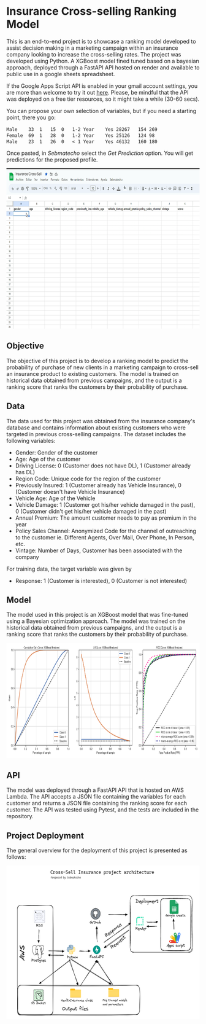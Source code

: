# Insurance Cross-selling Ranking Model
This is an end-to-end project is to showcase a ranking model developed to assist decision making in a marketing campaign within an insurance company looking to increase the cross-selling rates. The project was developed using Python. A XGBoost model fined tuned based on a bayesian approach, deployed through a FastAPI API hosted on render and available to public use in a google sheets spreadsheet.

If the Google Apps Script API is enabled in your gmail account settings, you are more than welcome to try it out [here](https://docs.google.com/spreadsheets/d/1WUQPmwvzYX_OY9WIVluOEKeaUD4erhhSXdbbLip4ElY/edit?usp=sharing). Please, be mindful that the API was deployed on a free tier resources, so it might take a while (30-60 secs). 

You can propose your own selection of variables, but if you need a starting point, there you go: 
```
Male	33	1	15	0	1-2 Year	Yes	28267	154	269
Female	69	1	28	0	1-2 Year	Yes	25126	124	98
Male	23	1	26	0	< 1 Year	Yes	46132	160	180
```
Once pasted, in *Sebmatecho* select the *Get Prediction* option. You will get predictions for the proposed profile. 

<img src="cross_sell_demo.gif" width="660" height="418" />

## Objective
The objective of this project is to develop a ranking model to predict the probability of purchase of new clients in a marketing campaign to cross-sell an insurance product to existing customers. The model is trained on historical data obtained from previous campaigns, and the output is a ranking score that ranks the customers by their probability of purchase.

## Data
The data used for this project was obtained from the insurance company's database and contains information about existing customers who were targeted in previous cross-selling campaigns. The dataset includes the following variables:

- Gender: Gender of the customer
- Age: Age of the customer
- Driving License: 0 (Customer does not have DL), 1 (Customer already has DL)
- Region Code: Unique code for the region of the customer
- Previously Insured: 1 (Customer already has Vehicle Insurance), 0 (Customer doesn't have Vehicle Insurance)
- Vehicle Age: Age of the Vehicle
- Vehicle Damage: 1 (Customer got his/her vehicle damaged in the past), 0 (Customer didn't get his/her vehicle damaged in the past)
- Annual Premium: The amount customer needs to pay as premium in the year
- Policy Sales Channel: Anonymized Code for the channel of outreaching to the customer ie. Different Agents, Over Mail, Over Phone, In Person, etc.
- Vintage: Number of Days, Customer has been associated with the company

For training data, the target variable was given by
- Response:  1 (Customer is interested), 0 (Customer is not interested)



## Model
The model used in this project is an XGBoost model that was fine-tuned using a Bayesian optimization approach. The model was trained on the historical data obtained from previous campaigns, and the output is a ranking score that ranks the customers by their probability of purchase.

<img src="models/figures/xgboost_finetuned.png" width="600" height="300" />

## API
The model was deployed through a FastAPI API that is hosted on AWS Lambda. The API accepts a JSON file containing the variables for each customer and returns a JSON file containing the ranking score for each customer. The API was tested using Pytest, and the tests are included in the repository.


## Project Deployment

The general overview for the deployment of this project is presented as follows: 

<img src="project_architecture.png" width="600" height="400" />






